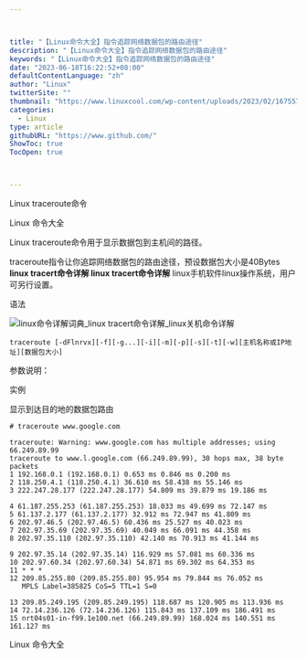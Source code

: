 ```yaml
---



title: "【Linux命令大全】指令追踪网络数据包的路由途径"
description: "【Linux命令大全】指令追踪网络数据包的路由途径"
keywords: "【Linux命令大全】指令追踪网络数据包的路由途径"
date: "2023-06-18T16:22:52+08:00"
defaultContentLanguage: "zh"
author: "Linux"
twitterSite: ""
thumbnail: "https://www.linuxcool.com/wp-content/uploads/2023/02/1675577080613_1.png"
categories:
  - Linux
type: article
githubURL: "https://www.github.com/"
ShowToc: true
TocOpen: true



---
```


Linux traceroute命令

Linux 命令大全

Linux traceroute命令用于显示数据包到主机间的路径。

traceroute指令让你追踪网络数据包的路由途径，预设数据包大小是40Bytes **linux tracert命令详解 linux tracert命令详解** linux手机软件linux操作系统，用户可另行设置。

语法

![linux命令详解词典_linux tracert命令详解_linux关机命令详解](https://www.linuxcool.com/wp-content/uploads/2023/02/1675577080613_1.png)

```
traceroute [-dFlnrvx][-f][-g...][-i][-m][-p][-s][-t][-w][主机名称或IP地址][数据包大小]
```

参数说明：

实例

显示到达目的地的数据包路由

```
# traceroute www.google.com

traceroute: Warning: www.google.com has multiple addresses; using 66.249.89.99
traceroute to www.l.google.com (66.249.89.99), 30 hops max, 38 byte packets
1 192.168.0.1 (192.168.0.1) 0.653 ms 0.846 ms 0.200 ms
2 118.250.4.1 (118.250.4.1) 36.610 ms 58.438 ms 55.146 ms
3 222.247.28.177 (222.247.28.177) 54.809 ms 39.879 ms 19.186 ms

4 61.187.255.253 (61.187.255.253) 18.033 ms 49.699 ms 72.147 ms
5 61.137.2.177 (61.137.2.177) 32.912 ms 72.947 ms 41.809 ms
6 202.97.46.5 (202.97.46.5) 60.436 ms 25.527 ms 40.023 ms
7 202.97.35.69 (202.97.35.69) 40.049 ms 66.091 ms 44.358 ms
8 202.97.35.110 (202.97.35.110) 42.140 ms 70.913 ms 41.144 ms

9 202.97.35.14 (202.97.35.14) 116.929 ms 57.081 ms 60.336 ms
10 202.97.60.34 (202.97.60.34) 54.871 ms 69.302 ms 64.353 ms
11 * * *
12 209.85.255.80 (209.85.255.80) 95.954 ms 79.844 ms 76.052 ms
   MPLS Label=385825 CoS=5 TTL=1 S=0

13 209.85.249.195 (209.85.249.195) 118.687 ms 120.905 ms 113.936 ms
14 72.14.236.126 (72.14.236.126) 115.843 ms 137.109 ms 186.491 ms
15 nrt04s01-in-f99.1e100.net (66.249.89.99) 168.024 ms 140.551 ms 161.127 ms
```

Linux 命令大全